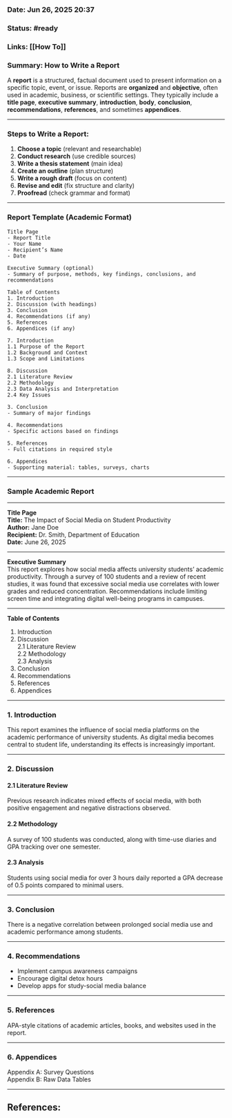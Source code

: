 ### Date: Jun 26, 2025 20:37

### Status: #ready 

### Links: [[How To]]

### **Summary: How to Write a Report**

A **report** is a structured, factual document used to present information on a specific topic, event, or issue. Reports are **organized** and **objective**, often used in academic, business, or scientific settings. They typically include a **title page**, **executive summary**, **introduction**, **body**, **conclusion**, **recommendations**, **references**, and sometimes **appendices**.

---

### **Steps to Write a Report:**

1. **Choose a topic** (relevant and researchable)
2. **Conduct research** (use credible sources)
3. **Write a thesis statement** (main idea)
4. **Create an outline** (plan structure)
5. **Write a rough draft** (focus on content)
6. **Revise and edit** (fix structure and clarity)
7. **Proofread** (check grammar and format)

---

### **Report Template (Academic Format)**

```
Title Page  
- Report Title  
- Your Name  
- Recipient’s Name  
- Date

Executive Summary (optional)  
- Summary of purpose, methods, key findings, conclusions, and recommendations  

Table of Contents  
1. Introduction  
2. Discussion (with headings)  
3. Conclusion  
4. Recommendations (if any)  
5. References  
6. Appendices (if any)

7. Introduction  
1.1 Purpose of the Report  
1.2 Background and Context  
1.3 Scope and Limitations  

8. Discussion  
2.1 Literature Review  
2.2 Methodology  
2.3 Data Analysis and Interpretation  
2.4 Key Issues  

3. Conclusion  
- Summary of major findings  

4. Recommendations  
- Specific actions based on findings  

5. References  
- Full citations in required style  

6. Appendices  
- Supporting material: tables, surveys, charts
```

---

### **Sample Academic Report**

---

**Title Page**  
**Title:** The Impact of Social Media on Student Productivity  
**Author:** Jane Doe  
**Recipient:** Dr. Smith, Department of Education  
**Date:** June 26, 2025

---

**Executive Summary**  
This report explores how social media affects university students’ academic productivity. Through a survey of 100 students and a review of recent studies, it was found that excessive social media use correlates with lower grades and reduced concentration. Recommendations include limiting screen time and integrating digital well-being programs in campuses.

---

**Table of Contents**

1. Introduction
2. Discussion  
    2.1 Literature Review  
    2.2 Methodology  
    2.3 Analysis
3. Conclusion
4. Recommendations
5. References
6. Appendices

---

### 1. Introduction

This report examines the influence of social media platforms on the academic performance of university students. As digital media becomes central to student life, understanding its effects is increasingly important.

---

### 2. Discussion

#### 2.1 Literature Review

Previous research indicates mixed effects of social media, with both positive engagement and negative distractions observed.

#### 2.2 Methodology

A survey of 100 students was conducted, along with time-use diaries and GPA tracking over one semester.

#### 2.3 Analysis

Students using social media for over 3 hours daily reported a GPA decrease of 0.5 points compared to minimal users.

---

### 3. Conclusion

There is a negative correlation between prolonged social media use and academic performance among students.

---

### 4. Recommendations

- Implement campus awareness campaigns
- Encourage digital detox hours
- Develop apps for study-social media balance

---

### 5. References

APA-style citations of academic articles, books, and websites used in the report.

---

### 6. Appendices

Appendix A: Survey Questions  
Appendix B: Raw Data Tables

---

## References: